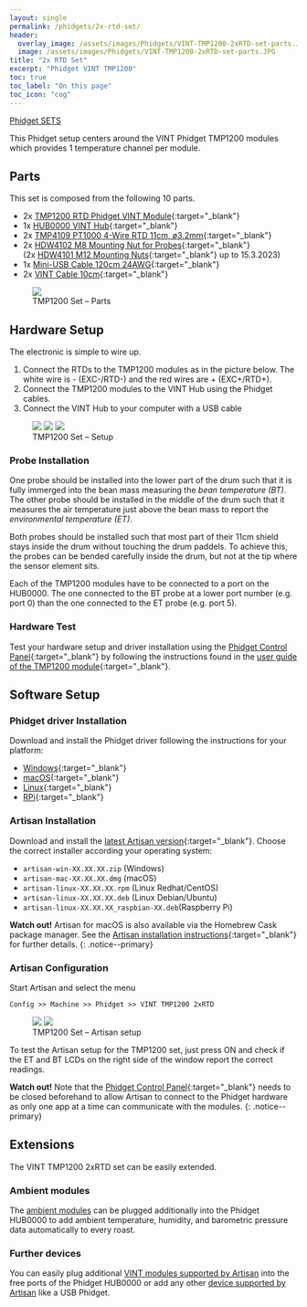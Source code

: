 ```yaml
---
layout: single
permalink: /phidgets/2x-rtd-set/
header:
  overlay_image: /assets/images/Phidgets/VINT-TMP1200-2xRTD-set-parts.JPG
  image: /assets/images/Phidgets/VINT-TMP1200-2xRTD-set-parts.JPG
title: "2x RTD Set"
excerpt: "Phidget VINT TMP1200"
toc: true
toc_label: "On this page"
toc_icon: "cog"
---
```


[Phidget SETS](https://artisan-scope.org/devices/phidget-sets/)

This Phidget setup centers around the VINT Phidget TMP1200 modules which provides 1 temperature channel per module.

## Parts

This set is composed from the following 10 parts.

- 2x [TMP1200 RTD Phidget VINT Module](https://www.phidgets.com/?tier=3&catid=14&pcid=12&prodid=968){:target="_blank"}
- 1x [HUB0000 VINT Hub](https://www.phidgets.com/?tier=3&catid=2&pcid=1&prodid=643){:target="_blank"}
- 2x [TMP4109 PT1000 4-Wire RTD 11cm, ø3.2mm](https://www.phidgets.com/?tier=3&catid=14&pcid=12&prodid=1004){:target="_blank"}
- 2x [HDW4102 M8 Mounting Nut for Probes](https://www.phidgets.com/?tier=3&catid=14&pcid=12&prodid=1240){:target="_blank"}  
(2x [HDW4101 M12 Mounting Nuts](https://www.phidgets.com/?tier=3&catid=14&pcid=12&prodid=634){:target="_blank"} up to 15.3.2023)
- 1x [Mini-USB Cable 120cm 24AWG](https://www.phidgets.com/?tier=3&catid=28&pcid=24&prodid=187){:target="_blank"}
- 2x [VINT Cable 10cm](https://www.phidgets.com/?tier=3&catid=30&pcid=26&prodid=153){:target="_blank"}


<figure class="full">
    <a href="/assets/images/Phidgets/VINT-TMP1200-2xRTD-set-parts.JPG"><img src="/assets/images/Phidgets/VINT-TMP1200-2xRTD-set-parts.JPG"></a>
    <figcaption>TMP1200 Set – Parts</figcaption>
</figure>


## Hardware Setup

The electronic is simple to wire up.

1. Connect the RTDs to the TMP1200 modules as in the picture below. The white wire is - (EXC-/RTD-) and the red wires are + (EXC+/RTD+).
2. Connect the TMP1200 modules to the VINT Hub using the Phidget cables.
3. Connect the VINT Hub to your computer with a USB cable

<figure class="third">
    <a href="/assets/images/Phidgets/VINT-TMP1200-2xRTD-set-hardware-setup.JPG"><img src="/assets/images/Phidgets/VINT-TMP1200-2xRTD-set-hardware-setup.JPG"></a>
    <a href="/assets/images/Phidgets/VINT-TMP1200-2xRTD-set-connection1.JPG"><img src="/assets/images/Phidgets/VINT-TMP1200-2xRTD-set-connection1.JPG"></a>
    <a href="/assets/images/Phidgets/VINT-TMP1200-2xRTD-set-connection2.JPG"><img src="/assets/images/Phidgets/VINT-TMP1200-2xRTD-set-connection2.JPG"></a>
    <figcaption>TMP1200 Set – Setup</figcaption>
</figure>


### Probe Installation

One probe should be installed into the lower part of the drum such that it is fully immerged into the bean mass measuring the *bean temperature (BT)*. The other probe should be installed in the middle of the drum such that it measures the air temperature just above the bean mass to report the *environmental temperature (ET)*. 

Both probes should be installed such that most part of their 11cm shield stays inside the drum without touching the drum paddels. To achieve this, the probes can be bended carefully inside the drum, but not at the tip where the sensor element sits.

Each of the TMP1200 modules have to be connected to a port on the HUB0000. The one connected to the BT probe at a lower port number (e.g. port 0) than the one connected to the ET probe (e.g. port 5).


### Hardware Test

Test your hardware setup and driver installation using the [Phidget Control Panel](https://www.phidgets.com/docs/Phidget_Control_Panel){:target="_blank"} by following the instructions found in the [user guide of the TMP1200 module](https://www.phidgets.com/?tier=3&catid=14&pcid=12&prodid=968){:target="_blank"}.




## Software Setup

### Phidget driver Installation

Download and install the Phidget driver following the instructions for your platform:

- [Windows](https://www.phidgets.com/docs/OS_-_Windows){:target="_blank"}
- [macOS](https://www.phidgets.com/docs/OS_-_OS_X){:target="_blank"}
- [Linux](https://www.phidgets.com/docs/OS_-_Linux){:target="_blank"}
- [RPi](https://www.phidgets.com/?view=articles&article=GetStartedPhidgetsRaspberry){:target="_blank"}

### Artisan Installation

Download and install the [latest Artisan version](https://github.com/artisan-roaster-scope/artisan/releases/latest){:target="_blank"}. Choose the correct installer according your operating system:

- `artisan-win-XX.XX.XX.zip` (Windows)
- `artisan-mac-XX.XX.XX.dmg` (macOS)
- `artisan-linux-XX.XX.XX.rpm` (Linux Redhat/CentOS)
- `artisan-linux-XX.XX.XX.deb` (Linux Debian/Ubuntu)
- `artisan-linux-XX.XX.XX_raspbian-XX.deb`(Raspberry Pi)

**Watch out!** 
Artisan for macOS is also available via the Homebrew Cask package manager. See the [Artisan installation instructions](https://github.com/artisan-roaster-scope/artisan/blob/master/wiki/Installation.md){:target="_blank"} for further details.
{: .notice--primary}


### Artisan Configuration

Start Artisan and select the menu 

```
Config >> Machine >> Phidget >> VINT TMP1200 2xRTD
```

<figure class="half">
    <a href="/assets/images/Phidgets/machine-setup-2xRTD.png"><img src="/assets/images/Phidgets/machine-setup-2xRTD.png"></a>
    <a href="/assets/images/Phidgets/machine-setup-2xRTD-confirmation.png"><img src="/assets/images/Phidgets/machine-setup-2xRTD-confirmation.png"></a>
    <figcaption>TMP1200 Set – Artisan setup</figcaption>
</figure>

To test the Artisan setup for the TMP1200 set, just press ON and check if the ET and BT LCDs on the right side of the window report the correct readings.

**Watch out!** 
Note that the [Phidget Control Panel](https://www.phidgets.com/docs/Phidget_Control_Panel){:target="_blank"} needs to be closed beforehand to allow Artisan to connect to the Phidget hardware as only one app at a time can communicate with the modules.
{: .notice--primary}



## Extensions

The VINT TMP1200 2xRTD set can be easily extended.

### Ambient modules

The [ambient modules](/phidgets/ambient-extension/) can be plugged additionally into the Phidget HUB0000 to add ambient temperature, humidity, and barometric pressure data automatically to every roast.

### Further devices

You can easily plug additional [VINT modules supported by Artisan](/devices/phidgets/) into the free ports of the Phidget HUB0000 or add any other [device supported by Artisan](/devices/) like a USB Phidget.